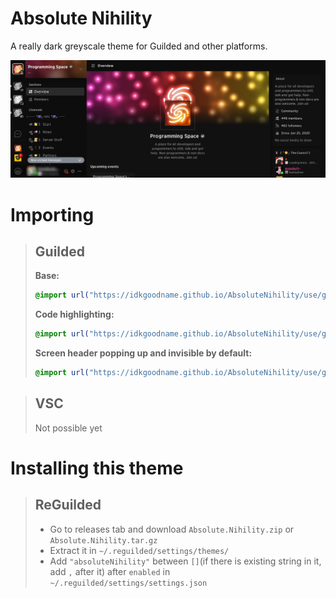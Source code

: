 # Absolute Nihility

A really dark greyscale theme for Guilded and other platforms.

[![Guilded](https://raw.githubusercontent.com/IdkGoodName/AbsoluteNihility/main/screenshots/Guilded.png)](https://guilded.gg/)

# Importing

> ## Guilded
> **Base:**
> ```css
> @import url("https://idkgoodname.github.io/AbsoluteNihility/use/guilded.css");
> ```
>
> **Code highlighting:**
> ```css
> @import url("https://idkgoodname.github.io/AbsoluteNihility/use/guilded-code.css");
> ```
>
> **Screen header popping up and invisible by default:**
> ```css
> @import url("https://idkgoodname.github.io/AbsoluteNihility/use/guilded-pop-headers.css");
> ```

> ## VSC
> Not possible yet

# Installing this theme

> ## ReGuilded
> - Go to releases tab and download `Absolute.Nihility.zip` or `Absolute.Nihility.tar.gz`
> - Extract it in `~/.reguilded/settings/themes/`
> - Add `"absoluteNihility"` between `[]`(if there is existing string in it, add `,` after it) after `enabled` in `~/.reguilded/settings/settings.json`